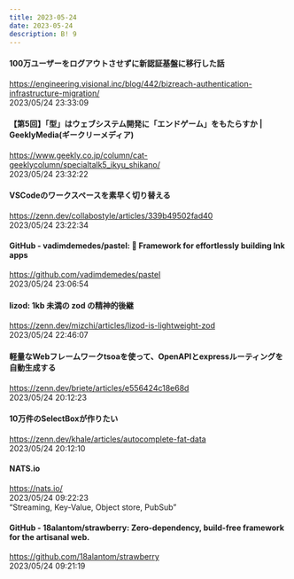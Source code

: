 ```yaml
---
title: 2023-05-24
date: 2023-05-24
description: B! 9
---
```


#### 100万ユーザーをログアウトさせずに新認証基盤に移行した話
https://engineering.visional.inc/blog/442/bizreach-authentication-infrastructure-migration/<br>
2023/05/24 23:33:09<br>


#### 【第5回】「型」はウェブシステム開発に「エンドゲーム」をもたらすか | GeeklyMedia(ギークリーメディア)
https://www.geekly.co.jp/column/cat-geeklycolumn/specialtalk5_ikyu_shikano/<br>
2023/05/24 23:32:22<br>


#### VSCodeのワークスペースを素早く切り替える
https://zenn.dev/collabostyle/articles/339b49502fad40<br>
2023/05/24 23:22:34<br>


#### GitHub - vadimdemedes/pastel: 🎨 Framework for effortlessly building Ink apps
https://github.com/vadimdemedes/pastel<br>
2023/05/24 23:06:54<br>


#### lizod: 1kb 未満の zod の精神的後継
https://zenn.dev/mizchi/articles/lizod-is-lightweight-zod<br>
2023/05/24 22:46:07<br>


#### 軽量なWebフレームワークtsoaを使って、OpenAPIとexpressルーティングを自動生成する
https://zenn.dev/briete/articles/e556424c18e68d<br>
2023/05/24 20:12:23<br>


#### 10万件のSelectBoxが作りたい
https://zenn.dev/khale/articles/autocomplete-fat-data<br>
2023/05/24 20:12:10<br>


#### NATS.io
https://nats.io/<br>
2023/05/24 09:22:23<br>
“Streaming, Key-Value, Object store, PubSub”


#### GitHub - 18alantom/strawberry: Zero-dependency, build-free framework for the artisanal web.
https://github.com/18alantom/strawberry<br>
2023/05/24 09:21:19<br>


